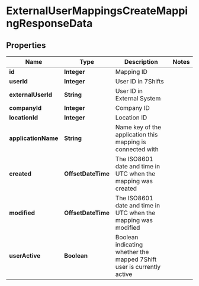 

# ExternalUserMappingsCreateMappingResponseData


## Properties

| Name | Type | Description | Notes |
|------------ | ------------- | ------------- | -------------|
|**id** | **Integer** | Mapping ID |  |
|**userId** | **Integer** | User ID in 7Shifts |  |
|**externalUserId** | **String** | User ID in External System |  |
|**companyId** | **Integer** | Company ID |  |
|**locationId** | **Integer** | Location ID |  |
|**applicationName** | **String** | Name key of the application this mapping is connected with |  |
|**created** | **OffsetDateTime** | The ISO8601 date and time in UTC when the mapping was created |  |
|**modified** | **OffsetDateTime** | The ISO8601 date and time in UTC when the mapping was modified |  |
|**userActive** | **Boolean** | Boolean indicating whether the mapped 7Shift user is currently active |  |



